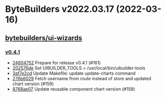 # ByteBuilders v2022.03.17 (2022-03-16)


## [bytebuilders/ui-wizards](https://github.com/bytebuilders/ui-wizards)

### [v0.4.1](https://github.com/bytebuilders/ui-wizards/releases/tag/v0.4.1)

- [24604752](https://github.com/bytebuilders/ui-wizards/commit/24604752) Prepare for release v0.4.1 (#161)
- [202576de](https://github.com/bytebuilders/ui-wizards/commit/202576de) Set UIBUILDER_TOOLS = /usr/local/bin/uibuilder-tools
- [3af7e2cd](https://github.com/bytebuilders/ui-wizards/commit/3af7e2cd) Update Makefile: update update-charts command
- [276b6029](https://github.com/bytebuilders/ui-wizards/commit/276b6029) Fetch username from route instead of store and updated chart version (#159)
- [8768ae07](https://github.com/bytebuilders/ui-wizards/commit/8768ae07) Update reusable component chart version (#158)




